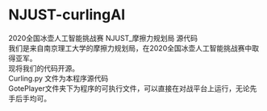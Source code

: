 # NJUST-curlingAI
2020全国冰壶人工智能挑战赛 NJUST_摩擦力规划局 源代码  
我们是来自南京理工大学的摩擦力规划局，在2020全国冰壶人工智能挑战赛中取得亚军。  
现将我们的代码开源。  
Curling.py 文件为本程序源代码  
GotePlayer文件夹下为程序的可执行文件，可以直接在对战平台上运行，无论先手后手均可。  
